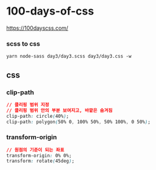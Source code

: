 # 100-days-of-css

https://100dayscss.com/

### scss to css
```
yarn node-sass day3/day3.scss day3/day3.css -w
```

## css
### clip-path
```css
// 클리핑 범위 지정
// 클리핑 범위 안의 부분 보여지고, 바깥은 숨겨짐
clip-path: circle(40%);
clip-path: polygon(50% 0, 100% 50%, 50% 100%, 0 50%);

```
### transform-origin
```css
// 원점의 기준이 되는 좌표
transform-origin: 0% 0%;
transform: rotate(45deg);
```





